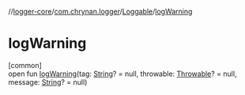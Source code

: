 //[logger-core](../../../index.md)/[com.chrynan.logger](../index.md)/[Loggable](index.md)/[logWarning](log-warning.md)

# logWarning

[common]\
open fun [logWarning](log-warning.md)(tag: [String](https://kotlinlang.org/api/latest/jvm/stdlib/kotlin/-string/index.html)? = null, throwable: [Throwable](https://kotlinlang.org/api/latest/jvm/stdlib/kotlin/-throwable/index.html)? = null, message: [String](https://kotlinlang.org/api/latest/jvm/stdlib/kotlin/-string/index.html)? = null)
